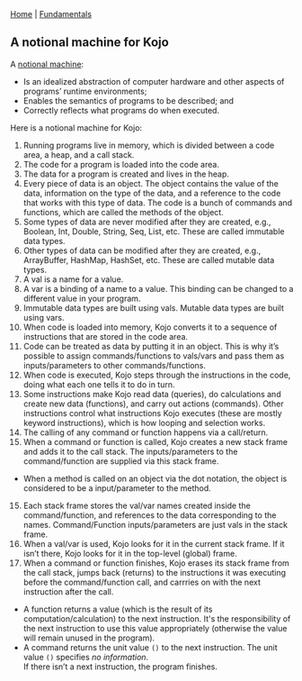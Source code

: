 <div class="nav">
  <a href="../index.html">Home</a> | <a href="../fundamentals-index.html">Fundamentals</a>
</div>

## A notional machine for Kojo

A [notional machine](http://teachtogether.tech/en/index.html#s:models-notional):

* Is an idealized abstraction of computer hardware and other aspects of programs’ runtime environments;
* Enables the semantics of programs to be described; and
* Correctly reflects what programs do when executed.


Here is a notional machine for Kojo:

1. Running programs live in memory, which is divided between a code area, a heap, and a call stack.
2. The code for a program is loaded into the code area.
3. The data for a program is created and lives in the heap.
4. Every piece of data is an object. The object contains the value of the data, information on the type of the data, and a reference to the code that works with this type of data. The code is a bunch of commands and functions, which are called the methods of the object.
5. Some types of data are never modified after they are created, e.g., Boolean, Int, Double, String, Seq, List, etc. These are called immutable data types.
6. Other types of data can be modified after they are created, e.g., ArrayBuffer, HashMap, HashSet, etc. These are called mutable data types.
7. A val is a name for a value.
8. A var is a binding of a name to a value. This binding can be changed to a different value in your program.
9.  Immutable data types are built using vals. Mutable data types are built using vars.
9.  When code is loaded into memory, Kojo converts it to a sequence of instructions that are stored in the code area. 
10. Code can be treated as data by putting it in an object. This is why it’s possible to assign commands/functions to vals/vars and pass them as inputs/parameters to other commands/functions.
11. When code is executed, Kojo steps through the instructions in the code, doing what each one tells it to do in turn.
12. Some instructions make Kojo read data (queries), do calculations and create new data (functions), and carry out actions (commands). Other instructions control what instructions Kojo executes (these are mostly keyword instructions), which is how looping and selection works. 
13. The calling of any command or function happens via a call/return.
14. When a command or function is called, Kojo creates a new stack frame and adds it to the call stack. The inputs/parameters to the command/function are supplied via this stack frame.
 * When a method is called on an object via the dot notation, the object is considered to be a input/parameter to the method.
15. Each stack frame stores the val/var names created inside the command/function, and references to the data corresponding to the names. Command/Function inputs/parameters are just vals in the stack frame.
16. When a val/var is used, Kojo looks for it in the current stack frame. If it isn’t there, Kojo looks for it in the top-level (global) frame.
17. When a command or function finishes, Kojo erases its stack frame from the call stack, jumps back (returns) to the instructions it was executing before the command/function call, and carrries on with the next instruction after the call.
 * A function returns a value (which is the result of its computation/calculation) to the next instruction. It's the responsibility of the next instruction to use this value appropriately (otherwise the value will remain unused in the program).
 * A command returns the unit value `()` to the next instruction. The unit value `()` specifies *no information*.   
If there isn’t a next instruction, the program finishes.


